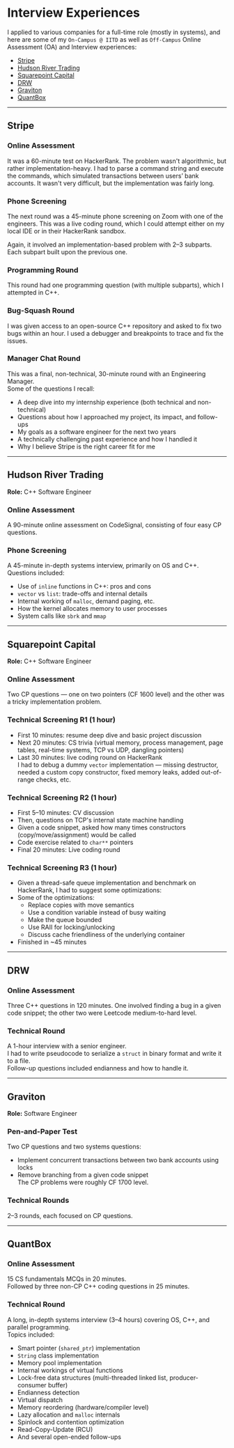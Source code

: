 # Interview Experiences

I applied to various companies for a full-time role (mostly in systems), and here are some of my `On-Campus @ IITD` as
well as `Off-Campus` Online Assessment (OA) and Interview experiences:

- [Stripe](#stripe)  
- [Hudson River Trading](#hudson-river-trading)  
- [Squarepoint Capital](#squarepoint-capital)  
- [DRW](#drw)  
- [Graviton](#graviton)  
- [QuantBox](#quantbox)  

---

## Stripe

### Online Assessment
It was a 60-minute test on HackerRank. The problem wasn't algorithmic, but rather implementation-heavy.
I had to parse a command string and execute the commands, which simulated transactions between users’ bank accounts.
It wasn't very difficult, but the implementation was fairly long.

### Phone Screening
The next round was a 45-minute phone screening on Zoom with one of the engineers.
This was a live coding round, which I could attempt either on my local IDE or in their HackerRank sandbox.

Again, it involved an implementation-based problem with 2–3 subparts. Each subpart built upon the previous one.

### Programming Round
This round had one programming question (with multiple subparts), which I attempted in C++.

### Bug-Squash Round
I was given access to an open-source C++ repository and asked to fix two bugs within an hour. I used a debugger and
breakpoints to trace and fix the issues.

### Manager Chat Round
This was a final, non-technical, 30-minute round with an Engineering Manager.  
Some of the questions I recall:
- A deep dive into my internship experience (both technical and non-technical)
- Questions about how I approached my project, its impact, and follow-ups
- My goals as a software engineer for the next two years
- A technically challenging past experience and how I handled it
- Why I believe Stripe is the right career fit for me

---

## Hudson River Trading  
**Role:** C++ Software Engineer

### Online Assessment  
A 90-minute online assessment on CodeSignal, consisting of four easy CP questions.

### Phone Screening  
A 45-minute in-depth systems interview, primarily on OS and C++.  
Questions included:
- Use of `inline` functions in C++: pros and cons
- `vector` vs `list`: trade-offs and internal details
- Internal working of `malloc`, demand paging, etc.
- How the kernel allocates memory to user processes
- System calls like `sbrk` and `mmap`

---

## Squarepoint Capital  
**Role:** C++ Software Engineer

### Online Assessment  
Two CP questions — one on two pointers (CF 1600 level) and the other was a tricky implementation problem.

### Technical Screening R1 (1 hour)
- First 10 minutes: resume deep dive and basic project discussion  
- Next 20 minutes: CS trivia (virtual memory, process management, page tables, real-time systems, TCP vs UDP, dangling pointers)  
- Last 30 minutes: live coding round on HackerRank  
  I had to debug a dummy `vector` implementation — missing destructor, needed a custom copy constructor, fixed memory leaks, added out-of-range checks, etc.

### Technical Screening R2 (1 hour)
- First 5–10 minutes: CV discussion  
- Then, questions on TCP's internal state machine handling  
- Given a code snippet, asked how many times constructors (copy/move/assignment) would be called  
- Code exercise related to `char**` pointers  
- Final 20 minutes: Live coding round

### Technical Screening R3 (1 hour)
- Given a thread-safe queue implementation and benchmark on HackerRank, I had to suggest some optimizations:  
- Some of the optimizations:
  - Replace copies with move semantics
  - Use a condition variable instead of busy waiting
  - Make the queue bounded
  - Use RAII for locking/unlocking
  - Discuss cache friendliness of the underlying container  
- Finished in ~45 minutes

---

## DRW

### Online Assessment  
Three C++ questions in 120 minutes. One involved finding a bug in a given code snippet; the other two were Leetcode medium-to-hard level.

### Technical Round  
A 1-hour interview with a senior engineer.  
I had to write pseudocode to serialize a `struct` in binary format and write it to a file.  
Follow-up questions included endianness and how to handle it.

---

## Graviton  
**Role:** Software Engineer

### Pen-and-Paper Test  
Two CP questions and two systems questions:  
- Implement concurrent transactions between two bank accounts using locks  
- Remove branching from a given code snippet  
The CP problems were roughly CF 1700 level.

### Technical Rounds  
2–3 rounds, each focused on CP questions.

---

## QuantBox

### Online Assessment  
15 CS fundamentals MCQs in 20 minutes.  
Followed by three non-CP C++ coding questions in 25 minutes.

### Technical Round  
A long, in-depth systems interview (3–4 hours) covering OS, C++, and parallel programming.  
Topics included:
- Smart pointer (`shared_ptr`) implementation  
- `String` class implementation  
- Memory pool implementation  
- Internal workings of virtual functions  
- Lock-free data structures (multi-threaded linked list, producer-consumer buffer)  
- Endianness detection  
- Virtual dispatch  
- Memory reordering (hardware/compiler level)  
- Lazy allocation and `malloc` internals  
- Spinlock and contention optimization  
- Read-Copy-Update (RCU)  
- And several open-ended follow-ups  

